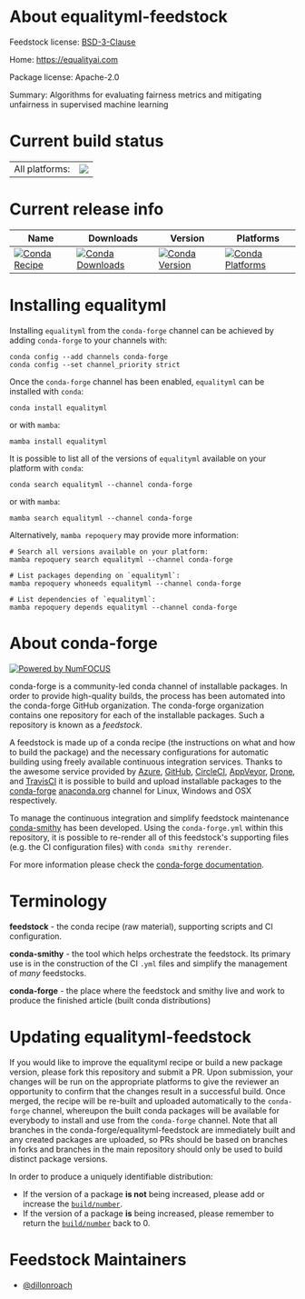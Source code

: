 About equalityml-feedstock
==========================

Feedstock license: [BSD-3-Clause](https://github.com/conda-forge/equalityml-feedstock/blob/main/LICENSE.txt)

Home: https://equalityai.com

Package license: Apache-2.0

Summary: Algorithms for evaluating fairness metrics and mitigating unfairness in supervised machine learning

Current build status
====================


<table><tr><td>All platforms:</td>
    <td>
      <a href="https://dev.azure.com/conda-forge/feedstock-builds/_build/latest?definitionId=22263&branchName=main">
        <img src="https://dev.azure.com/conda-forge/feedstock-builds/_apis/build/status/equalityml-feedstock?branchName=main">
      </a>
    </td>
  </tr>
</table>

Current release info
====================

| Name | Downloads | Version | Platforms |
| --- | --- | --- | --- |
| [![Conda Recipe](https://img.shields.io/badge/recipe-equalityml-green.svg)](https://anaconda.org/conda-forge/equalityml) | [![Conda Downloads](https://img.shields.io/conda/dn/conda-forge/equalityml.svg)](https://anaconda.org/conda-forge/equalityml) | [![Conda Version](https://img.shields.io/conda/vn/conda-forge/equalityml.svg)](https://anaconda.org/conda-forge/equalityml) | [![Conda Platforms](https://img.shields.io/conda/pn/conda-forge/equalityml.svg)](https://anaconda.org/conda-forge/equalityml) |

Installing equalityml
=====================

Installing `equalityml` from the `conda-forge` channel can be achieved by adding `conda-forge` to your channels with:

```
conda config --add channels conda-forge
conda config --set channel_priority strict
```

Once the `conda-forge` channel has been enabled, `equalityml` can be installed with `conda`:

```
conda install equalityml
```

or with `mamba`:

```
mamba install equalityml
```

It is possible to list all of the versions of `equalityml` available on your platform with `conda`:

```
conda search equalityml --channel conda-forge
```

or with `mamba`:

```
mamba search equalityml --channel conda-forge
```

Alternatively, `mamba repoquery` may provide more information:

```
# Search all versions available on your platform:
mamba repoquery search equalityml --channel conda-forge

# List packages depending on `equalityml`:
mamba repoquery whoneeds equalityml --channel conda-forge

# List dependencies of `equalityml`:
mamba repoquery depends equalityml --channel conda-forge
```


About conda-forge
=================

[![Powered by
NumFOCUS](https://img.shields.io/badge/powered%20by-NumFOCUS-orange.svg?style=flat&colorA=E1523D&colorB=007D8A)](https://numfocus.org)

conda-forge is a community-led conda channel of installable packages.
In order to provide high-quality builds, the process has been automated into the
conda-forge GitHub organization. The conda-forge organization contains one repository
for each of the installable packages. Such a repository is known as a *feedstock*.

A feedstock is made up of a conda recipe (the instructions on what and how to build
the package) and the necessary configurations for automatic building using freely
available continuous integration services. Thanks to the awesome service provided by
[Azure](https://azure.microsoft.com/en-us/services/devops/), [GitHub](https://github.com/),
[CircleCI](https://circleci.com/), [AppVeyor](https://www.appveyor.com/),
[Drone](https://cloud.drone.io/welcome), and [TravisCI](https://travis-ci.com/)
it is possible to build and upload installable packages to the
[conda-forge](https://anaconda.org/conda-forge) [anaconda.org](https://anaconda.org/)
channel for Linux, Windows and OSX respectively.

To manage the continuous integration and simplify feedstock maintenance
[conda-smithy](https://github.com/conda-forge/conda-smithy) has been developed.
Using the ``conda-forge.yml`` within this repository, it is possible to re-render all of
this feedstock's supporting files (e.g. the CI configuration files) with ``conda smithy rerender``.

For more information please check the [conda-forge documentation](https://conda-forge.org/docs/).

Terminology
===========

**feedstock** - the conda recipe (raw material), supporting scripts and CI configuration.

**conda-smithy** - the tool which helps orchestrate the feedstock.
                   Its primary use is in the construction of the CI ``.yml`` files
                   and simplify the management of *many* feedstocks.

**conda-forge** - the place where the feedstock and smithy live and work to
                  produce the finished article (built conda distributions)


Updating equalityml-feedstock
=============================

If you would like to improve the equalityml recipe or build a new
package version, please fork this repository and submit a PR. Upon submission,
your changes will be run on the appropriate platforms to give the reviewer an
opportunity to confirm that the changes result in a successful build. Once
merged, the recipe will be re-built and uploaded automatically to the
`conda-forge` channel, whereupon the built conda packages will be available for
everybody to install and use from the `conda-forge` channel.
Note that all branches in the conda-forge/equalityml-feedstock are
immediately built and any created packages are uploaded, so PRs should be based
on branches in forks and branches in the main repository should only be used to
build distinct package versions.

In order to produce a uniquely identifiable distribution:
 * If the version of a package **is not** being increased, please add or increase
   the [``build/number``](https://docs.conda.io/projects/conda-build/en/latest/resources/define-metadata.html#build-number-and-string).
 * If the version of a package **is** being increased, please remember to return
   the [``build/number``](https://docs.conda.io/projects/conda-build/en/latest/resources/define-metadata.html#build-number-and-string)
   back to 0.

Feedstock Maintainers
=====================

* [@dillonroach](https://github.com/dillonroach/)


